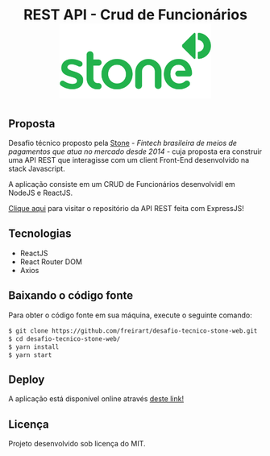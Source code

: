 <h1 align="center">
	REST API - Crud de Funcionários<br/>
	<img src="https://raw.githubusercontent.com/freirart/desafio-tecnico-stone-server/master/readme-image.png" width="300" />
</h1>

## Proposta
Desafio técnico proposto pela <a href="https://www.stone.com.br" target="_blank">Stone</a> _- Fintech brasileira de meios de pagamentos que atua no mercado desde 2014 -_
cuja proposta era construir uma API REST que interagisse com um client Front-End desenvolvido na stack Javascript.

A aplicação consiste em um CRUD de Funcionários desenvolvidl em NodeJS e ReactJS.

<a href="https://github.com/freirart/desafio-tecnico-stone-server" target="_blank">Clique aqui</a> para visitar o repositório da API REST feita com ExpressJS!
## Tecnologias
* ReactJS
* React Router DOM
* Axios

## Baixando o código fonte
Para obter o código fonte em sua máquina, execute o seguinte comando:

```
$ git clone https://github.com/freirart/desafio-tecnico-stone-web.git
$ cd desafio-tecnico-stone-web/
$ yarn install
$ yarn start
```
## Deploy
A aplicação está disponível online através <a href="https://desafio-tecnico-stone-web.vercel.app/" target="_blank"> deste link! </a>

## Licença
Projeto desenvolvido sob licença do MIT.

